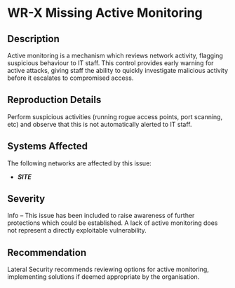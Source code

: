 WR-X Missing Active Monitoring
===============================

Description
-----------
Active monitoring is a mechanism which reviews network activity, flagging suspicious behaviour to IT staff. 
This control provides early warning for active attacks, giving staff the ability to quickly investigate malicious activity before it escalates to compromised access.


Reproduction Details
--------------------
Perform suspicious activities (running rogue access points, port scanning, etc) and observe that this is not automatically alerted to IT staff.


Systems Affected
----------------
The following networks are affected by this issue: 
  * ***SITE***


  Severity
--------
Info – This issue has been included to raise awareness of further protections which could be established. 
A lack of active monitoring does not represent a directly exploitable vulnerability.


Recommendation
--------------
Lateral Security recommends reviewing options for active monitoring, implementing solutions if deemed appropriate by the organisation.
